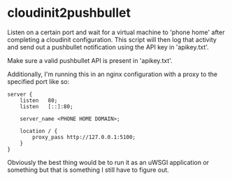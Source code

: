cloudinit2pushbullet
====================

Listen on a certain port and wait for a virtual machine to 'phone home' after
completing a cloudinit configuration. This script will then log that activity
and send out a pushbullet notification using the API key in 'apikey.txt'.

Make sure a valid pushbullet API is present in 'apikey.txt'.

Additionally, I'm running this in an nginx configuration with a proxy to the 
specified port like so:

    server {
        listen   80;
        listen   [::]:80;
    
        server_name <PHONE HOME DOMAIN>;
    
        location / {
            proxy_pass http://127.0.0.1:5100;
        }
    }

Obviously the best thing would be to run it as an uWSGI application or something
but that is something I still have to figure out.
